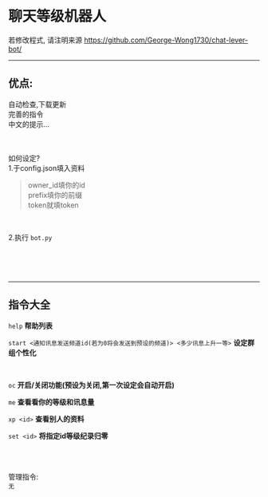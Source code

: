 # 聊天等级机器人
若修改程式,  请注明来源 https://github.com/George-Wong1730/chat-lever-bot/

---
优点:
---
自动检查,下载更新</br>完善的指令</br>中文的提示...</br></br></br>

如何设定?</br>
1.于config.json填入资料</br>
> owner_id填你的id</br>
> prefix填你的前缀</br>
> token就填token</br>
</br>

2.执行 `bot.py`

</br></br></br>

---
指令大全
---

`help`  __帮助列表__
</br>

`start <通知讯息发送频道id(若为0将会发送到预设的频道)> <多少讯息上升一等>` __设定群组个性化__

</br>

`oc` __开启/关闭功能(预设为关闭,第一次设定会自动开启)__
</br>

`me` __查看看你的等级和讯息量__
</br>

`xp <id>` __查看别人的资料__
</br>

`set <id>` __将指定id等级纪录归零__
</br>

</br></br>

管理指令:</br>
`无`
</br></br>
